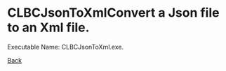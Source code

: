 
# CLBCJsonToXmlConvert a Json file to an Xml file.
          
Executable Name: CLBCJsonToXml.exe.

[Back](../../blob/master/README.md)
        
        